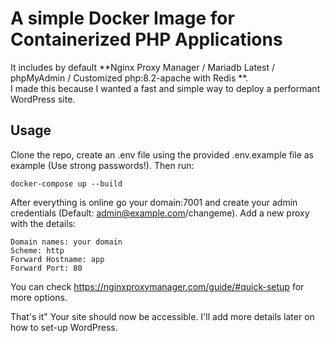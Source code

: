 # A simple Docker Image for Containerized PHP Applications

It includes by default **Nginx Proxy Manager / Mariadb Latest / phpMyAdmin / Customized php:8.2-apache with Redis **.  
I made this because I wanted a fast and simple way to deploy a performant WordPress site.

## Usage
Clone the repo, create an .env file using the provided .env.example file as example (Use strong passwords!).
Then run:
```
docker-compose up --build
```
After everything is online go your domain:7001 and create your admin credentials (Default: admin@example.com/changeme).
Add a new proxy with the details:

```
Domain names: your domain
Scheme: http
Forward Hostname: app
Forward Port: 80
```
You can check https://nginxproxymanager.com/guide/#quick-setup for more options.

That's it" Your site should now be accessible. I'll add more details later on how to set-up WordPress.

